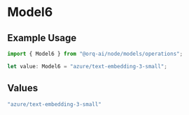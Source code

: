 # Model6

## Example Usage

```typescript
import { Model6 } from "@orq-ai/node/models/operations";

let value: Model6 = "azure/text-embedding-3-small";
```

## Values

```typescript
"azure/text-embedding-3-small"
```